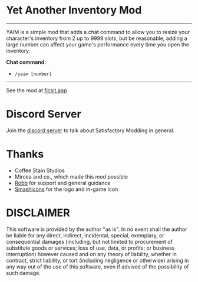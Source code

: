 # Yet Another Inventory Mod

---

YAIM is a simple mod that adds a chat command to allow you to resize your character's inventory from 2 up to 9999 slots, but be reasonable, adding a large number can affect your game's performance every time you open the inventory.

**Chat command:**
 * `/yaim [number]`

---

See the mod at [ficsit.app](https://ficsit.app/mod/YAIM)

# Discord Server
Join the [discord server](https://discord.gg/xkVJ73E) to talk about Satisfactory Modding in general.

# Thanks

 * Coffee Stain Studios
 * Mircea and co., which made this mod possible
 * [Robb](https://ficsit.app/user/6axpMZJjUTUBWU) for support and general guidance
 * [Smashicons](https://www.flaticon.com/authors/smashicons) for the logo and in-game icon

# DISCLAIMER
This software is provided by the author "as is". In no event shall the author be liable for any direct, indirect, incidental, special, exemplary, or consequential damages (including, but not limited to procurement of substitute goods or services; loss of use, data, or profits; or business interruption) however caused and on any theory of liability, whether in contract, strict liability, or tort (including negligence or otherwise) arising in any way out of the use of this software, even if advised of the possibility of such damage.
